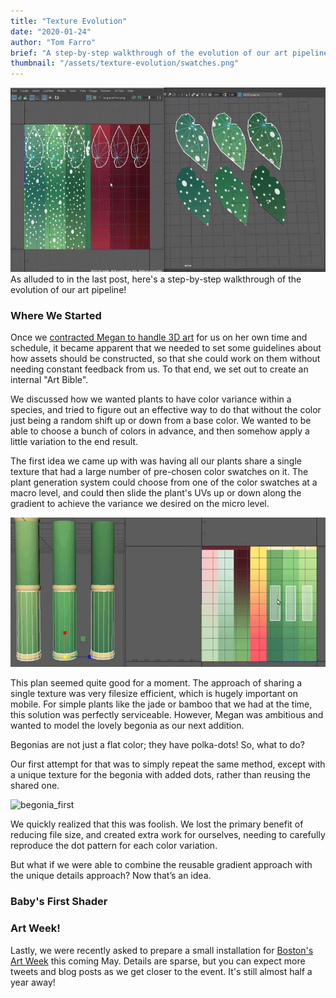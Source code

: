 ```yaml
---
title: "Texture Evolution"
date: "2020-01-24"
author: "Tom Farro"
brief: "A step-by-step walkthrough of the evolution of our art pipeline."
thumbnail: "/assets/texture-evolution/swatches.png"
---
```

![swatches](../assets/texture-evolution/swatches.png)
As alluded to in the last post, here's a step-by-step walkthrough of the evolution of our art pipeline!
<!--more-->
### Where We Started
 
Once we [contracted Megan to handle 3D art][contract] for us on her own time and schedule, it became apparent that we needed to set some guidelines about how assets should be constructed, so that she could work on them without needing constant feedback from us. To that end, we set out to create an internal "Art Bible".
 
We discussed how we wanted plants to have color variance within a species, and tried to figure out an effective way to do that without the color just being a random shift up or down from a base color. We wanted to be able to choose a bunch of colors in advance, and then somehow apply a little variation to the end result.
 
The first idea we came up with was having all our plants share a single texture that had a large number of pre-chosen color swatches on it. The plant generation system could choose from one of the color swatches at a macro level, and could then slide the plant's UVs up or down along the gradient to achieve the variance we desired on the micro level.
 
![bamboo](../assets/bamboo_0.png)
 
This plan seemed quite good for a moment. The approach of sharing a single texture was very filesize efficient, which is hugely important on mobile. For simple plants like the jade or bamboo that we had at the time, this solution was perfectly serviceable. However, Megan was ambitious and wanted to model the lovely begonia as our next addition. 
 
Begonias are not just a flat color; they have polka-dots! So, what to do?
 
Our first attempt for that was to simply repeat the same method, except with a unique texture for the begonia with added dots, rather than reusing the shared one.
 
![begonia_first](../assets/texture-evolution/swatch_slide.gif)
 
We quickly realized that this was foolish. We lost the primary benefit of reducing file size, and created extra work for ourselves, needing to carefully reproduce the dot pattern for each color variation.
 
But what if we were able to combine the reusable gradient approach with the unique details approach? Now that’s an idea.
 
### Baby's First Shader
 
### Art Week!
Lastly, we were recently asked to prepare a small installation for [Boston's Art Week][artweek] this coming May. Details are sparse, but you can expect more tweets and blog posts as we get closer to the event. It's still almost half a year away!
 
[contract]: ../articles/2019-07-27-warm-welcomes
 
[artweek]: http://www.artweekma.org/
[garden]: ../games/garden
[bfig]: https://www.bostonfig.com/